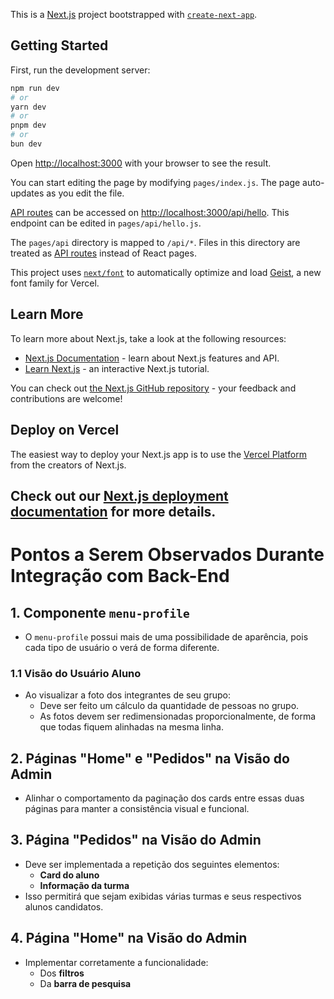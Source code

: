 This is a [Next.js](https://nextjs.org) project bootstrapped with [`create-next-app`](https://nextjs.org/docs/pages/api-reference/create-next-app).

## Getting Started

First, run the development server:

```bash
npm run dev
# or
yarn dev
# or
pnpm dev
# or
bun dev
```

Open [http://localhost:3000](http://localhost:3000) with your browser to see the result.

You can start editing the page by modifying `pages/index.js`. The page auto-updates as you edit the file.

[API routes](https://nextjs.org/docs/pages/building-your-application/routing/api-routes) can be accessed on [http://localhost:3000/api/hello](http://localhost:3000/api/hello). This endpoint can be edited in `pages/api/hello.js`.

The `pages/api` directory is mapped to `/api/*`. Files in this directory are treated as [API routes](https://nextjs.org/docs/pages/building-your-application/routing/api-routes) instead of React pages.

This project uses [`next/font`](https://nextjs.org/docs/pages/building-your-application/optimizing/fonts) to automatically optimize and load [Geist](https://vercel.com/font), a new font family for Vercel.

## Learn More

To learn more about Next.js, take a look at the following resources:

- [Next.js Documentation](https://nextjs.org/docs) - learn about Next.js features and API.
- [Learn Next.js](https://nextjs.org/learn-pages-router) - an interactive Next.js tutorial.

You can check out [the Next.js GitHub repository](https://github.com/vercel/next.js) - your feedback and contributions are welcome!

## Deploy on Vercel

The easiest way to deploy your Next.js app is to use the [Vercel Platform](https://vercel.com/new?utm_medium=default-template&filter=next.js&utm_source=create-next-app&utm_campaign=create-next-app-readme) from the creators of Next.js.

Check out our [Next.js deployment documentation](https://nextjs.org/docs/pages/building-your-application/deploying) for more details.
----------------------------------------------------------------------------------------------------------------------------------------------
# Pontos a Serem Observados Durante Integração com Back-End

## 1. Componente `menu-profile`
- O `menu-profile` possui mais de uma possibilidade de aparência, pois cada tipo de usuário o verá de forma diferente.

### 1.1 Visão do Usuário Aluno
- Ao visualizar a foto dos integrantes de seu grupo:
  - Deve ser feito um cálculo da quantidade de pessoas no grupo.
  - As fotos devem ser redimensionadas proporcionalmente, de forma que todas fiquem alinhadas na mesma linha.

## 2. Páginas "Home" e "Pedidos" na Visão do Admin
- Alinhar o comportamento da paginação dos cards entre essas duas páginas para manter a consistência visual e funcional.

## 3. Página "Pedidos" na Visão do Admin
- Deve ser implementada a repetição dos seguintes elementos:
  - **Card do aluno**
  - **Informação da turma**
- Isso permitirá que sejam exibidas várias turmas e seus respectivos alunos candidatos.

## 4. Página "Home" na Visão do Admin
- Implementar corretamente a funcionalidade:
  - Dos **filtros**
  - Da **barra de pesquisa**

